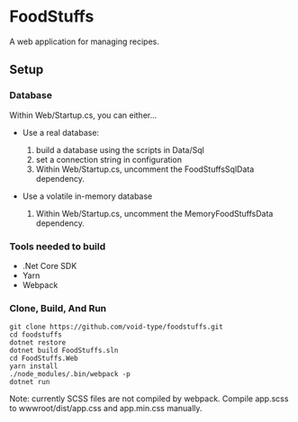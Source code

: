 # FoodStuffs
A web application for managing recipes.

## Setup

### Database
Within Web/Startup.cs, you can either... 
- Use a real database:
    1. build a database using the scripts in Data/Sql 
    2. set a connection string in configuration
    3. Within Web/Startup.cs, uncomment the FoodStuffsSqlData dependency.

- Use a volatile in-memory database
    1. Within Web/Startup.cs, uncomment the MemoryFoodStuffsData dependency.

### Tools needed to build
- .Net Core SDK
- Yarn
- Webpack

### Clone, Build, And Run
```
git clone https://github.com/void-type/foodstuffs.git
cd foodstuffs
dotnet restore
dotnet build FoodStuffs.sln
cd FoodStuffs.Web
yarn install
./node_modules/.bin/webpack -p
dotnet run
```

Note: currently SCSS files are not compiled by webpack. Compile app.scss to wwwroot/dist/app.css and app.min.css manually. 